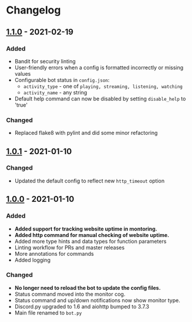 # Changelog

## [1.1.0] - 2021-02-19

### Added
- Bandit for security linting
- User-friendly errors when a config is formatted incorrectly or missing values
- Configurable bot status in `config.json`:
  - `activity_type` - one of `playing, streaming, listening, watching`
  - `activity_name` - any string
- Default help command can now be disabled by setting `disable_help` to 'true'

### Changed
- Replaced flake8 with pylint and did some minor refactoring

## [1.0.1] - 2021-01-10

### Changed
- Updated the default config to reflect new `http_timeout` option

## [1.0.0] - 2021-01-10

### Added
- **Added support for tracking website uptime in montoring.**
- **Added http command for manual checking of website uptime.**
- Added more type hints and data types for function parameters
- Linting workflow for PRs and master releases
- More annotations for commands
- Added logging

### Changed
- **No longer need to reload the bot to update the config files.**
- Status command moved into the monitor cog.
- Status command and up/down notifications now show monitor type.
- Discord.py upgraded to 1.6 and aiohttp bumped to 3.7.3
- Main file renamed to `bot.py`

[1.0.0]: https://github.com/finlaysawyer/discord-uptime/compare/v0.0.1...v1.0.0
[1.0.1]: https://github.com/finlaysawyer/discord-uptime/compare/v1.0.0...v1.0.1
[1.1.0]: https://github.com/finlaysawyer/discord-uptime/compare/v1.0.1...v1.1.0
